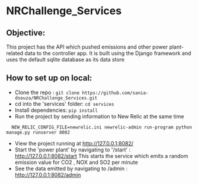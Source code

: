 # NRChallenge_Services

## Objective: ##
This project has the API which pushed emissions and other power plant-related data to the controller app. 
It is built using the Django framework and uses the default sqlite database as its data store

## How to set up on local: ##
- Clone the repo : ``` git clone https://github.com/sania-dsouza/NRChallenge_Services.git ```
- cd into the 'services' folder: ``` cd services ```
- Install dependencies: ``` pip install ```
-  Run the project by sending information to New Relic at the same time 
```
  NEW_RELIC_CONFIG_FILE=newrelic.ini newrelic-admin run-program python manage.py runserver 8082
```

- View the project running at  http://127.0.0.1:8082/
- Start the 'power plant' by navigating to '/start' :  http://127.0.0.1:8082/start
This starts the service which emits a random emission value for CO2 , NOX and SO2 per minute 
- See the data emitted by navigating to /admin :  http://127.0.0.1:8082/admin

